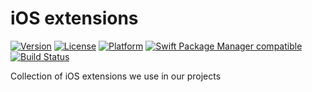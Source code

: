 # iOS extensions

[![Version](https://img.shields.io/cocoapods/v/ssiosextensions.svg)](https://cocoapods.org/pods/ssiosextensions)
[![License](https://img.shields.io/cocoapods/l/ssiosextensions.svg)](https://cocoapods.org/pods/ssiosextensions)
[![Platform](https://img.shields.io/cocoapods/p/ssiosextensions.svg)](https://cocoapods.org/pods/ssiosextensions)
[![Swift Package Manager compatible](https://img.shields.io/badge/SPM-compatible-4BC51D.svg?style=flat)](https://github.com/apple/swift-package-manager)
[![Build Status](https://travis-ci.org/streamsoftstudio/iosextensions.svg?branch=main)](https://travis-ci.org/streamsoftstudio/iosextensions)

Collection of iOS extensions we use in our projects 
